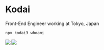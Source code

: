 # Kodai

Front-End Engineer working at Tokyo, Japan

`npx kodai3 whoami`

<a href="https://github.com/anuraghazra/github-readme-stats">
  <img align="left" src="(https://github-readme-stats.vercel.app/api?username=kodai3&count_private=true&theme=dracula" />
</a>
<a href="https://github.com/anuraghazra/convoychat">
  <img align="left" src="https://github-readme-stats.vercel.app/api/top-langs/?username=kodai3" />
</a>
